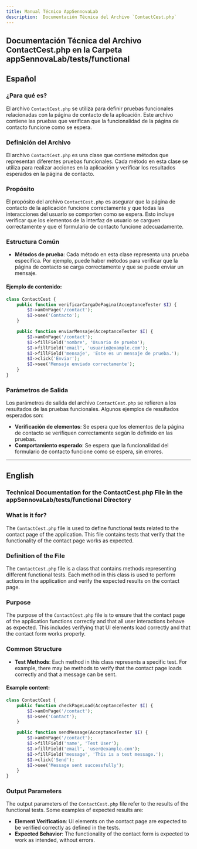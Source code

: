 ```yaml
---
title: Manual Técnico AppSennovaLab
description:  Documentación Técnica del Archivo `ContactCest.php`
---
```


## Documentación Técnica del Archivo ContactCest.php en la Carpeta appSennovaLab/tests/functional

## Español

### ¿Para qué es?
El archivo `ContactCest.php` se utiliza para definir pruebas funcionales relacionadas con la página de contacto de la aplicación. Este archivo contiene las pruebas que verifican que la funcionalidad de la página de contacto funcione como se espera.

### Definición del Archivo
El archivo `ContactCest.php` es una clase que contiene métodos que representan diferentes pruebas funcionales. Cada método en esta clase se utiliza para realizar acciones en la aplicación y verificar los resultados esperados en la página de contacto.

### Propósito
El propósito del archivo `ContactCest.php` es asegurar que la página de contacto de la aplicación funcione correctamente y que todas las interacciones del usuario se comporten como se espera. Esto incluye verificar que los elementos de la interfaz de usuario se carguen correctamente y que el formulario de contacto funcione adecuadamente.

### Estructura Común
- **Métodos de prueba**: Cada método en esta clase representa una prueba específica. Por ejemplo, puede haber métodos para verificar que la página de contacto se carga correctamente y que se puede enviar un mensaje.

#### Ejemplo de contenido:
```php
class ContactCest {
    public function verificarCargaDePagina(AcceptanceTester $I) {
        $I->amOnPage('/contact');
        $I->see('Contacto');
    }

    public function enviarMensaje(AcceptanceTester $I) {
        $I->amOnPage('/contact');
        $I->fillField('nombre', 'Usuario de prueba');
        $I->fillField('email', 'usuario@example.com');
        $I->fillField('mensaje', 'Este es un mensaje de prueba.');
        $I->click('Enviar');
        $I->see('Mensaje enviado correctamente');
    }
}
```

### Parámetros de Salida
Los parámetros de salida del archivo `ContactCest.php` se refieren a los resultados de las pruebas funcionales. Algunos ejemplos de resultados esperados son:
- **Verificación de elementos**: Se espera que los elementos de la página de contacto se verifiquen correctamente según lo definido en las pruebas.
- **Comportamiento esperado**: Se espera que la funcionalidad del formulario de contacto funcione como se espera, sin errores.

---

## English

### Technical Documentation for the ContactCest.php File in the appSennovaLab/tests/functional Directory

### What is it for?
The `ContactCest.php` file is used to define functional tests related to the contact page of the application. This file contains tests that verify that the functionality of the contact page works as expected.

### Definition of the File
The `ContactCest.php` file is a class that contains methods representing different functional tests. Each method in this class is used to perform actions in the application and verify the expected results on the contact page.

### Purpose
The purpose of the `ContactCest.php` file is to ensure that the contact page of the application functions correctly and that all user interactions behave as expected. This includes verifying that UI elements load correctly and that the contact form works properly.

### Common Structure
- **Test Methods**: Each method in this class represents a specific test. For example, there may be methods to verify that the contact page loads correctly and that a message can be sent.

#### Example content:
```php
class ContactCest {
    public function checkPageLoad(AcceptanceTester $I) {
        $I->amOnPage('/contact');
        $I->see('Contact');
    }

    public function sendMessage(AcceptanceTester $I) {
        $I->amOnPage('/contact');
        $I->fillField('name', 'Test User');
        $I->fillField('email', 'user@example.com');
        $I->fillField('message', 'This is a test message.');
        $I->click('Send');
        $I->see('Message sent successfully');
    }
}
```

### Output Parameters
The output parameters of the `ContactCest.php` file refer to the results of the functional tests. Some examples of expected results are:
- **Element Verification**: UI elements on the contact page are expected to be verified correctly as defined in the tests.
- **Expected Behavior**: The functionality of the contact form is expected to work as intended, without errors.
